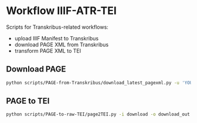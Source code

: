 # Workflow IIIF-ATR-TEI

Scripts for Transkribus-related workflows:

* upload IIIF Manifest to Transkribus
* download PAGE XML from Transkribus
* transform PAGE XML to TEI

## Download PAGE

```bash
python scripts/PAGE-from-Transkribus/download_latest_pagexml.py -u 'YOUR-USERNAME' -p 'YOUR-PASSWORD' -c 'YOUR-COLLECTION-ID1' 'YOUR-COLLECTION-ID2'
```

## PAGE to TEI

```bash
python scripts/PAGE-to-raw-TEI/page2TEI.py -i download -o download_out
```


